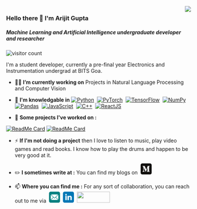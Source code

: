 
<a href="#">
<img align="right" src="https://github-readme-stats.vercel.app/api?username=arijitgupta42&show_icons=true alt="tuvovan"&title_color=ffff00&icon_color=ffff00 />
<!--<img align ="right" src ="https://data.typeracer.com/misc/badge?user=arijitgupta42"/>-->
</a>                                                                                                                       
                                                                                                                       

### Hello there 👋 I'm Arijit Gupta
##### Machine Learning and Artificial Intelligence undergraduate developer and researcher

<!--![Hits](https://hitcounter.pythonanywhere.com/count/tag.svg?url=https%3A%2F%2Fgithub.com%2Farijitgupta42%2Farijitgupta42%2Fblob%2Fmaster%2FREADME.md) -->

![visitor count](https://arijitgupta42-visitor-badge.glitch.me/badge?page_id=arijitgupta42/arijigupta42)

I'm a student developer, currently a pre-final year Electronics and Instrumentation undergrad at BITS Goa.

- 👨‍💻 **I’m currently working on** Projects in Natural Language Processing and Computer Vision

- 💬 **I'm knowledgable in** [<img title="Python" src="https://img.shields.io/badge/-Python-333?style=flat-square&logo=Python&logoColor=fff">](https://github.com/arijitgupta42/)
&nbsp;[<img title="PyTorch" src="https://img.shields.io/badge/-PyTorch-e34f26?style=flat-square&logo=PyTorch&logoColor=fff">](https://github.com/arijitgupta42/)
&nbsp;[<img title="TensorFlow" src="https://img.shields.io/badge/-TensorFlow-e5cd1c?style=flat-square&logo=TensorFlow&logoColor=fff">](https://github.com/arijitgupta42/)
&nbsp;[<img title="NumPy" src="https://img.shields.io/badge/-NumPy-8f36bf?style=flat-square&logo=NumPy&logoColor=fff">](https://github.com/arijitgupta42/)
[<img title="Pandas" src="https://img.shields.io/badge/-Pandas-cc8843?style=flat-square&logo=Pandas&logoColor=fff">](https://github.com/arijitgupta42/)
&nbsp;[<img title="JavaScript" src="https://img.shields.io/badge/-JavaScript-251fe0?style=flat-square&logo=JavaScript&logoColor=fff">](https://github.com/arijitgupta42/)
&nbsp;[<img title="C++" src="https://img.shields.io/badge/-C/C++-1bb596?style=flat-square&logo=C&logoColor=fff">](https://github.com/arijitgupta42/)
&nbsp;[<img title="ReactJS" src="https://img.shields.io/badge/ReactJS-23b51b?style=flat-square&logo=React&logoColor=fff">](https://github.com/arijitgupta42/)


- 🔭 **Some projects I've worked on :** 

[![ReadMe Card](https://github-readme-stats.vercel.app/api/pin/?username=arijitgupta42&repo=Rasoee)](https://github.com/arijitgupta42/Rasoee)
[![ReadMe Card](https://github-readme-stats.vercel.app/api/pin/?username=arijitgupta42&repo=ChainVoter)](https://github.com/arijitgupta42/ChainVoter)

- ⚡ **If I'm not doing a project** then I love to listen to music, play video games and read books. I know how to play the drums and happen to be very good at it.

- ✏️ **I sometimes write at :** You can find my blogs on &nbsp;[<img src="https://github.com/edent/SuperTinyIcons/blob/master/images/svg/medium.svg" width="30" height="30">](https://medium.com/@arijitgupta42)

- 📫 **Where you can find me :** For any sort of collaboration, you can reach out to me via &nbsp;[<img src="https://github.com/edent/SuperTinyIcons/blob/master/images/svg/email.svg" width="30" height="30">](mailto:arijitgupta2000@gail.com)&nbsp;&nbsp;[<img src="https://github.com/edent/SuperTinyIcons/blob/master/images/svg/linkedin.svg" width="30" height="30">](https://www.linkedin.com/in/arijitgupta42/)&nbsp;&nbsp;[<img src="https://www.kaggle.com/static/images/site-logo.png" width="90" height="30">](https://www.kaggle.com/synysterjeet)


<!-- The rights to all the logos used in this belong to their original owners -->
